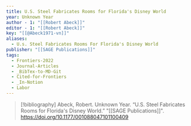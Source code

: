 ```yaml
---
title: U.S. Steel Fabricates Rooms for Florida's Disney World
year: Unknown Year
author - 1: "[[Robert Abeck]]"
editor - 1: "[[Robert Abeck]]"
key: "[[@Abeck1971-vn]]"
aliases:
  - U.s. Steel Fabricates Rooms For Florida's Disney World
publisher: "[[SAGE Publications]]"
tags:
  - Frontiers-2022
  - Journal-Articles
  - _BibTex-to-MD-Git
  - Cited-for-Frontiers
  - _In-Notion
  - Labor
---
```


> [!bibliography]
> Abeck, Robert. Unknown Year. “U.S. Steel Fabricates Rooms for Florida's Disney World.” "[[SAGE Publications]]". https://doi.org/10.1177/001088047101100409